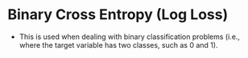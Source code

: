 # Binary Cross Entropy (Log Loss)

- This is used when dealing with binary classification problems (i.e., where the target variable has two classes, such as 0 and 1).

